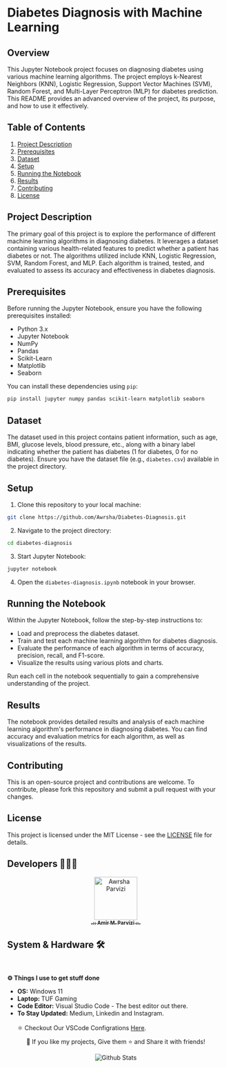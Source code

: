 # Diabetes Diagnosis with Machine Learning

## Overview

This Jupyter Notebook project focuses on diagnosing diabetes using various machine learning algorithms. The project employs k-Nearest Neighbors (KNN), Logistic Regression, Support Vector Machines (SVM), Random Forest, and Multi-Layer Perceptron (MLP) for diabetes prediction. This README provides an advanced overview of the project, its purpose, and how to use it effectively.

## Table of Contents

1. [Project Description](#project-description)
2. [Prerequisites](#prerequisites)
3. [Dataset](#dataset)
4. [Setup](#setup)
5. [Running the Notebook](#running-the-notebook)
6. [Results](#results)
7. [Contributing](#contributing)
8. [License](#license)

## Project Description

The primary goal of this project is to explore the performance of different machine learning algorithms in diagnosing diabetes. It leverages a dataset containing various health-related features to predict whether a patient has diabetes or not. The algorithms utilized include KNN, Logistic Regression, SVM, Random Forest, and MLP. Each algorithm is trained, tested, and evaluated to assess its accuracy and effectiveness in diabetes diagnosis.

## Prerequisites

Before running the Jupyter Notebook, ensure you have the following prerequisites installed:

- Python 3.x
- Jupyter Notebook
- NumPy
- Pandas
- Scikit-Learn
- Matplotlib
- Seaborn

You can install these dependencies using `pip`:

```bash
pip install jupyter numpy pandas scikit-learn matplotlib seaborn
```

## Dataset

The dataset used in this project contains patient information, such as age, BMI, glucose levels, blood pressure, etc., along with a binary label indicating whether the patient has diabetes (1 for diabetes, 0 for no diabetes). Ensure you have the dataset file (e.g., `diabetes.csv`) available in the project directory.

## Setup

1. Clone this repository to your local machine:

```bash
git clone https://github.com/Awrsha/Diabetes-Diagnosis.git
```

2. Navigate to the project directory:

```bash
cd diabetes-diagnosis
```

3. Start Jupyter Notebook:

```bash
jupyter notebook
```

4. Open the `diabetes-diagnosis.ipynb` notebook in your browser.

## Running the Notebook

Within the Jupyter Notebook, follow the step-by-step instructions to:

- Load and preprocess the diabetes dataset.
- Train and test each machine learning algorithm for diabetes diagnosis.
- Evaluate the performance of each algorithm in terms of accuracy, precision, recall, and F1-score.
- Visualize the results using various plots and charts.

Run each cell in the notebook sequentially to gain a comprehensive understanding of the project.

## Results

The notebook provides detailed results and analysis of each machine learning algorithm's performance in diagnosing diabetes. You can find accuracy and evaluation metrics for each algorithm, as well as visualizations of the results.

## Contributing

This is an open-source project and contributions are welcome. To contribute, please fork this repository and submit a pull request with your changes.

## License

This project is licensed under the MIT License - see the [LICENSE](LICENSE) file for details.

## Developers 👨🏻‍💻

<p align="center">
<a href="https://github.com/Awrsha"><img src="https://avatars.githubusercontent.com/u/89135083?v=4" width="100;" alt="Awrsha Parvizi"/><br /><sub><b>.:: Amir M. Parvizi ::.</b></sub></a>
</p>

## System & Hardware 🛠  
<br> <summary><b>⚙️ Things I use to get stuff done</b></summary> <ul> <li><b>OS:</b> Windows 11</li> <li><b>Laptop: </b>TUF Gaming</li> <li><b>Code Editor:</b> Visual Studio Code - The best editor out there.</li> <li><b>To Stay Updated:</b> Medium, Linkedin and Instagram.</li> <br /> ⚛️ Checkout Our VSCode Configrations <a href="">Here</a>. </ul> <p align="center">💙 If you like my projects, Give them ⭐ and Share it with friends!</p></p>

<p align="center">
<img src="https://raw.githubusercontent.com/mayhemantt/mayhemantt/Update/svg/Bottom.svg" alt="Github Stats" />
</p>
